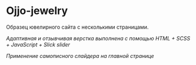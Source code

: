 # Ojjo-jewelry

Образец ювелирного сайта с несколькими страницами.

*Адаптивная и отзывчивая верстка выполнена с помощью HTML + SCSS + JavaScript + Slick slider*

*Применение самописного слайдера на главной странице*
